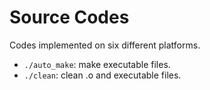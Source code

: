 # Source Codes
Codes implemented on six different platforms.
- `./auto_make`: make executable files.
- `./clean`: clean .o and executable files.
